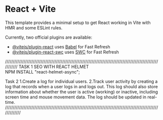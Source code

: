 # React + Vite

This template provides a minimal setup to get React working in Vite with HMR and some ESLint rules.

Currently, two official plugins are available:

- [@vitejs/plugin-react](https://github.com/vitejs/vite-plugin-react/blob/main/packages/plugin-react/README.md) uses [Babel](https://babeljs.io/) for Fast Refresh
- [@vitejs/plugin-react-swc](https://github.com/vitejs/vite-plugin-react-swc) uses [SWC](https://swc.rs/) for Fast Refresh

///////////////////////////////////////////////////////////////////////////////////////////////////////////
TASK 1
SEO WITH REACT HELMET  
NPM INSTALL "react-helmet-async";

Task 2
1.Create a log for individual users.
2.Track user activity by creating a log that records when a user logs in and logs out. This log should also store information about whether the user is active (working) or inactive, including screen time and mouse movement data. The log should be updated in real-time.
/////////////////////////////////////////////////////////////////////////////////////////////////////////////
